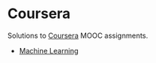 # Coursera

Solutions to [Coursera](https://www.coursera.org/) MOOC assignments.

- [Machine Learning](/machine-learning#machine-learning)
